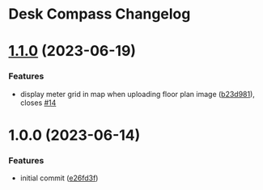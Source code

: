 # Desk Compass Changelog

# [1.1.0](https://github.com/AOEpeople/desk-compass/compare/v1.0.0...v1.1.0) (2023-06-19)


### Features

* display meter grid in map when uploading floor plan image ([b23d981](https://github.com/AOEpeople/desk-compass/commit/b23d98198afa5d01bb0978a9bde0ecef9fc94d81)), closes [#14](https://github.com/AOEpeople/desk-compass/issues/14)

# 1.0.0 (2023-06-14)


### Features

* initial commit ([e26fd3f](https://github.com/AOEpeople/desk-compass/commit/e26fd3f20b8a629df6a04c8254a2ca5091402c3c))
